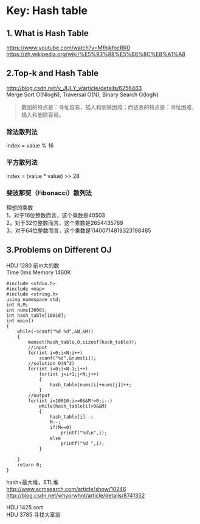 # Key: Hash table  

## 1. What is Hash Table  
https://www.youtube.com/watch?v=MfhjkfocRR0  
https://zh.wikipedia.org/wiki/%E5%93%88%E5%B8%8C%E8%A1%A8

## 2.Top-k and Hash Table
http://blog.csdn.net/v_JULY_v/article/details/6256463  
Merge Sort O(NlogN), Traversal O(N), Binary Search O(logN)  
>数组的特点是：寻址容易，插入和删除困难；而链表的特点是：寻址困难，插入和删除容易。  

### 除法散列法
index = value % 16  
### 平方散列法
index = (value * value) >> 28  
### 斐波那契（Fibonacci）散列法  
理想的乘数  
1，对于16位整数而言，这个乘数是40503  
2，对于32位整数而言，这个乘数是2654435769   
3，对于64位整数而言，这个乘数是11400714819323198485  

## 3.Problems on Different OJ
HDU 1280 前m大的数  
Time 0ms Memory 1460K

    #include <stdio.h>
    #include <map>
    #include <string.h>
    using namespace std;
    int N,M;
    int nums[3000];
    int hash_table[10010];
    int main()
    {
        while(~scanf("%d %d",&N,&M))
        {
            memset(hash_table,0,sizeof(hash_table));
            //input
            for(int i=0;i<N;i++)
                scanf("%d",&nums[i]);
            //solution O(N^2)
            for(int i=0;i<N-1;i++)
                for(int j=i+1;j<N;j++)
                {
                    hash_table[nums[i]+nums[j]]++;
                }
            //output
            for(int i=10010;i>=0&&M!=0;i--)
                while(hash_table[i]>0&&M)
                {
                    hash_table[i]--;
                    M--;
                    if(M==0)
                        printf("%d\n",i);
                    else
                        printf("%d ",i);
                }

        }
        return 0;
    }  

hash+最大堆，STL堆  
http://www.acmsearch.com/article/show/10246  
http://blog.csdn.net/whyorwhnt/article/details/8741352

HDU 1425 sort  
HDU 3785 寻找大富翁  
